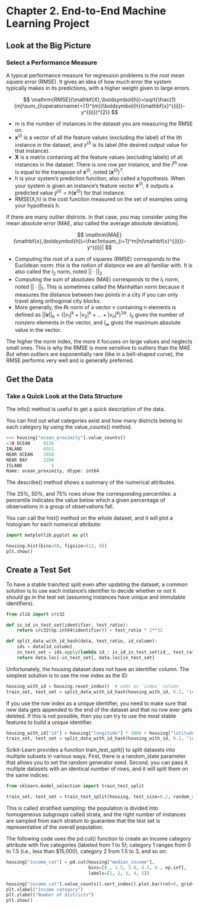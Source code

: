 # Chapter 2. End-to-End Machine Learning Project

## Look at the Big Picture

### Select a Performance Measure

A typical performance measure for regression problems is the *root mean square error* (RMSE). It gives an idea of how much error the system typically makes in its predictions, with a higher weight given to large errors. 

$$
\mathrm{RMSE}(\mathbf{X},\boldsymbol{h})=\sqrt{\frac{1}{m}\sum_{i\operatorname{=}1}^{m}(\boldsymbol{h}(\mathbf{x}^{(i)})-y^{(i)})^{2}}
$$

- m is the number of instances in the dataset you are measuring the RMSE on.
- $\mathbf{x}^{(i)}$ is a vector of all the feature values (excluding the label) of the ith instance in the dataset, and $y^{(i)}$ is its label (the desired output value for that instance).
- $\mathbf{X}$ is a matrix containing all the feature values (excluding labels) of all instances in the dataset. There is one row per instance, and the $i^{th}$ row is equal to the transpose of $\mathbf{x}^{(i)}$, noted $(\mathbf{x}^{(i)})^T$.⁠
- h is your system’s prediction function, also called a hypothesis. When your system is given an instance’s feature vector $\mathbf{x}^{(i)}$, it outputs a predicted value $\hat y^{(i)}=h(\mathbf{x}^{(i)})$ for that instance.
- RMSE(X,h) is the cost function measured on the set of examples using your hypothesis h.

If there are many outlier districts. In that case, you may consider using the mean absolute error (MAE, also called the average absolute deviation).

$$
\mathrm{MAE}(\mathbf{x},\boldsymbol{h})=\frac1m\sum_{i=1}^m|h(\mathbf{x}^{(i)})-y^{(i)}|
$$

- Computing the root of a sum of squares (RMSE) corresponds to the Euclidean norm: this is the notion of distance we are all familiar with. It is also called the $l_2$ norm, noted $||\cdot||_2$
- Computing the sum of absolutes (MAE) corresponds to the $l_1$ norm, noted $||\cdot||_1$. This is sometimes called the Manhattan norm because it measures the distance between two points in a city if you can only travel along orthogonal city blocks.
- More generally, the ℓk norm of a vector v containing n elements is defined as $||\mathbf{v}||_k=(|v_1|^k+|v_2|^k+...+|v_n|^k)^{1/k}$. $l_0$ gives the number of nonzero elements in the vector, and $l_{\infty}$ gives the maximum absolute value in the vector.

The higher the norm index, the more it focuses on large values and neglects small ones. This is why the RMSE is more sensitive to outliers than the MAE. But when outliers are exponentially rare (like in a bell-shaped curve), the RMSE performs very well and is generally preferred.

## Get the Data

### Take a Quick Look at the Data Structure

The info() method is useful to get a quick description of the data.

You can find out what categories exist and how many districts belong to each category by using the value_counts() method.

```python
>>> housing["ocean_proximity"].value_counts()
<1H OCEAN     9136
INLAND        6551
NEAR OCEAN    2658
NEAR BAY      2290
ISLAND           5
Name: ocean_proximity, dtype: int64
```

The describe() method shows a summary of the numerical attributes.

The 25%, 50%, and 75% rows show the corresponding percentiles: a percentile indicates the value below which a given percentage of observations in a group of observations fall.

You can call the hist() method on the whole dataset, and it will plot a histogram for each numerical attribute:

```python
import matplotlib.pyplot as plt

housing.hist(bins=50, figsize=(12, 8))
plt.show()
```

## Create a Test Set

To have a stable train/test split even after updating the dataset, a common solution is to use each instance’s identifier to decide whether or not it should go in the test set (assuming instances have unique and immutable identifiers).

```python
from zlib import crc32

def is_id_in_test_set(identifier, test_ratio):
    return crc32(np.int64(identifier)) < test_ratio * 2**32

def split_data_with_id_hash(data, test_ratio, id_column):
    ids = data[id_column]
    in_test_set = ids.apply(lambda id_: is_id_in_test_set(id_, test_ratio))
    return data.loc[~in_test_set], data.loc[in_test_set]
```

Unfortunately, the housing dataset does not have an identifier column. The simplest solution is to use the row index as the ID:

```python
housing_with_id = housing.reset_index()  # adds an `index` column
train_set, test_set = split_data_with_id_hash(housing_with_id, 0.2, "index")
```

If you use the row index as a unique identifier, you need to make sure that new data gets appended to the end of the dataset and that no row ever gets deleted. If this is not possible, then you can try to use the most stable features to build a unique identifier.

```python
housing_with_id["id"] = housing["longitude"] * 1000 + housing["latitude"]
train_set, test_set = split_data_with_id_hash(housing_with_id, 0.2, "id")
```

Scikit-Learn provides a function train_test_split() to split datasets into multiple subsets in various ways. First, there is a random_state parameter that allows you to set the random generator seed. Second, you can pass it multiple datasets with an identical number of rows, and it will split them on the same indices:

```python
from sklearn.model_selection import train_test_split

train_set, test_set = train_test_split(housing, test_size=0.2, random_state=42)
```

This is called stratified sampling: the population is divided into homogeneous subgroups called strata, and the right number of instances are sampled from each stratum to guarantee that the test set is representative of the overall population.

The following code uses the pd.cut() function to create an income category attribute with five categories (labeled from 1 to 5); category 1 ranges from 0 to 1.5 (i.e., less than $15,000), category 2 from 1.5 to 3, and so on:

```python
housing["income_cat"] = pd.cut(housing["median_income"],
                               bins=[0., 1.5, 3.0, 4.5, 6., np.inf],
                               labels=[1, 2, 3, 4, 5])

housing["income_cat"].value_counts().sort_index().plot.bar(rot=0, grid=True)
plt.xlabel("Income category")
plt.ylabel("Number of districts")
plt.show()
```
